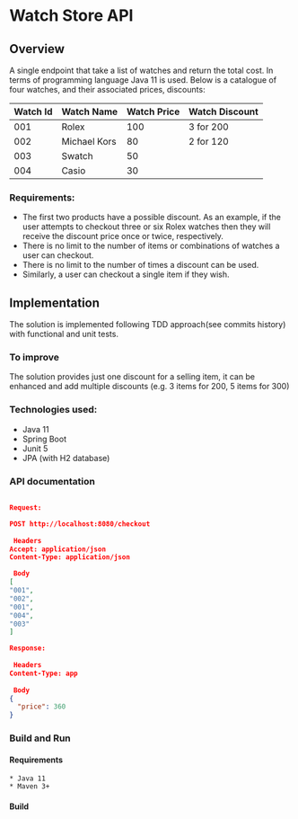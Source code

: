 # Watch Store API

## Overview

A single endpoint that take a list of watches and return the total cost. In terms of programming language Java 11 is
used. Below is a catalogue of four watches, and their associated prices, discounts:

Watch Id     | Watch Name  | Watch Price  | Watch Discount |  
------------- | ------------- | ------------- | ------------- |
001         | Rolex         | 100 | 3 for 200  |
002         | Michael Kors | 80  | 2 for 120  |
003         | Swatch        | 50 |   |
004         | Casio         | 30  |   |

### Requirements:
* The first two products have a possible discount. As an example, if the user attempts to
checkout three or six Rolex watches then they will receive the discount price once or twice,
respectively.
* There is no limit to the number of items or combinations of watches a user can checkout.
* There is no limit to the number of times a discount can be used.
* Similarly, a user can checkout a single item if they wish.

## Implementation 

The solution is implemented following TDD approach(see commits history) with functional and unit tests.

### To improve
The solution provides just one discount for a selling item, it can be enhanced and add multiple discounts (e.g. 3 items for 200, 5 items for 300) 

### Technologies used: 
 * Java 11
 * Spring Boot 
 * Junit 5
 * JPA (with H2 database)

### 
    
### API documentation

```json

Request:

POST http://localhost:8080/checkout
        
 Headers
Accept: application/json
Content-Type: application/json

 Body
[
"001",
"002",
"001",
"004",
"003"
]

Response: 
        
 Headers
Content-Type: app
        
 Body
{ 
  "price": 360 
}
```

### Build and Run

#### Requirements

    * Java 11
    * Maven 3+

#### Build
